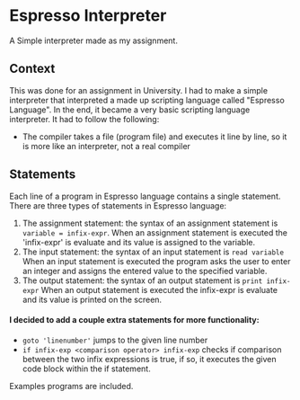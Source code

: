 # Espresso Interpreter
A Simple interpreter made as my assignment.

## Context
This was done for an assignment in University. I had to make a simple interpreter that interpreted a made up scripting language called "Espresso Language". In the end, it became a very basic scripting language interpreter. It had to follow the following:

- The compiler takes a file (program file) and executes it line by line, so it is more like an interpreter, not a real compiler

## Statements
​Each line of a program in Espresso language contains a single statement. There are
three types of statements in Espresso language:
1. ​The​ ​assignment​ ​statement:​ the syntax of an assignment statement is `variable = infix-expr`. When an assignment statement is executed the 'infix-expr' is evaluate and its value is
assigned to the variable.
2. ​The​ ​input​ ​statement:​ ​the syntax of an input statement is `read variable`
When an input statement is executed the program asks the user to enter an integer and assigns the entered value to the specified variable.
3. ​The​ ​output​ ​statement:​ ​the syntax of an output statement is
`print infix-expr`
When an output statement is executed the infix-expr is evaluate and its value is
printed on the screen.

#### I decided to add a couple extra statements for more functionality:
- `goto 'linenumber'` jumps to the given line number
- `if infix-exp <comparison operator> infix-exp` checks if comparison between the two infix expressions is true, if so, it executes the given code block within the if statement.

Examples programs are included.
